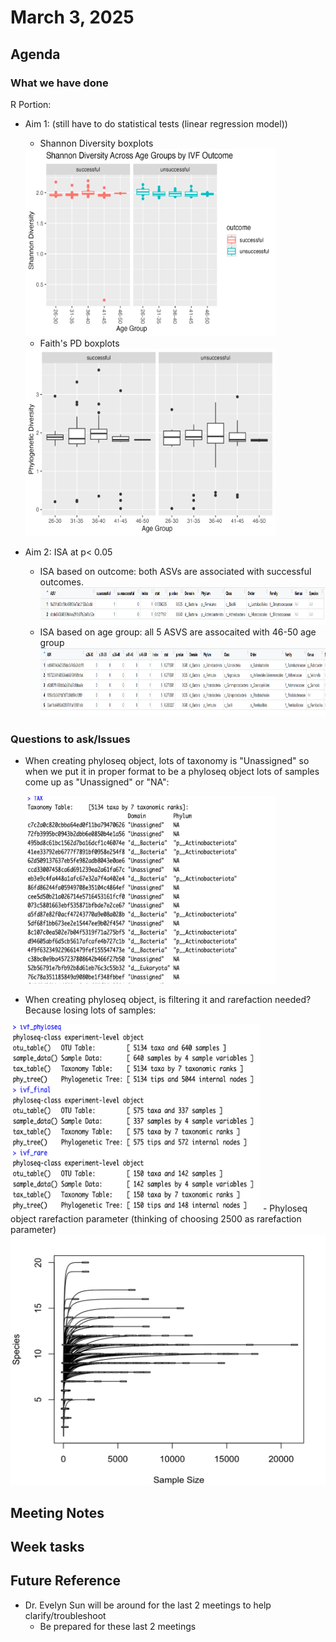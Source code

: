 
# March 3, 2025

## Agenda


### What we have done
R Portion:
- Aim 1: (still have to do statistical tests (linear regression model))
  - Shannon Diversity boxplots
  
  <img src="../R_project/aim1/shannon_diversity.png" height="300" width="400">

  - Faith's PD boxplots
 
  <img src="../R_project/aim1/faithpd_boxplot.png" height="300" width="400">
  
- Aim 2: ISA at p< 0.05
    - ISA based on outcome: both ASVs are associated with successful outcomes. 
      <img src="../images/ISA_outcome.png" height="60" width="1000">
    - ISA based on age group: all 5 ASVS are assocaited with 46-50 age group
      <img src="../images/ISA_age_group.png" height="110" width="1200">


### Questions to ask/Issues
- When creating phyloseq object, lots of taxonomy is "Unassigned" so when we put it in proper format to be a phyloseq object lots of samples come up as "Unassigned" or "NA":
  
    <img src="../images/phyloseq_tax_q.png" height="300" width="400">
- When creating phyloseq object, is filtering it and rarefaction needed? Because losing lots of samples:
<img src="../images/filter:rarefy_Q.png" height="300" width="400"> 
- Phyloseq object rarefaction parameter (thinking of choosing 2500 as rarefaction parameter)
  <img src="../images/rare_curve.png" height="400" width="600">


## Meeting Notes

  

## Week tasks


## Future Reference
- Dr. Evelyn Sun will be around for the last 2 meetings to help clarify/troubleshoot
  - Be prepared for these last 2 meetings 

  
